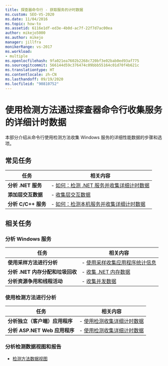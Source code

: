 ```yaml
---
title: 探查器命令行 - 获取服务的计时数据
ms.custom: SEO-VS-2020
ms.date: 11/04/2016
ms.topic: how-to
ms.assetid: 6116e1df-ed3e-4b0d-ac7f-22f7d7ac00ea
author: mikejo5000
ms.author: mikejo
manager: jillfra
monikerRange: vs-2017
ms.workload:
- multiple
ms.openlocfilehash: 9fa021ea7602b2268c720bf3e02bab0ed93af775
ms.sourcegitcommit: 566144d59c376474c09bbb55164c01d70f4b621c
ms.translationtype: HT
ms.contentlocale: zh-CN
ms.lasthandoff: 09/19/2020
ms.locfileid: "90810752"
---
```

# <a name="collect-detailed-timing-data-for-services-by-using-the-instrumentation-method-from-the-profiler-command-line"></a>使用检测方法通过探查器命令行收集服务的详细计时数据
本部分介绍从命令行使用检测方法收集 Windows 服务的详细性能数据的步骤和选项。

## <a name="common-tasks"></a>常见任务

|任务|相关内容|
|----------|---------------------|
|**分析 .NET 服务**|-   [如何：检测 .NET 服务并收集详细计时数据](../profiling/how-to-instrument-a-dotnet-service-and-collect-detailed-timing-data-by-using-the-profiler-command-line.md)|
|**添加层交互数据**|-   [收集层交互数据](../profiling/adding-tier-interaction-data-from-the-command-line.md)|
|**分析 C/C++ 服务**|-   [如何：检测本机服务并收集详细计时数据](../profiling/how-to-instrument-a-native-service-and-collect-detailed-timing-data-by-using-the-profiler-command-line.md)|

## <a name="related-tasks"></a>相关任务

### <a name="profile-windows-services"></a>分析 Windows 服务

|任务|相关内容|
|----------|---------------------|
|**使用采样方法进行分析**|-   [使用采样收集应用程序统计信息](../profiling/collecting-application-statistics-for-services-by-using-the-profiler-sampling-method.md)|
|**分析 .NET 内存分配和垃圾回收**|-   [收集 .NET 内存数据](../profiling/collecting-memory-data-from-dotnet-framework-services-by-using-the-profiler-command-line.md)|
|**分析资源争用和线程活动**|-   [收集并发数据](../profiling/collecting-concurrency-data-for-a-service-by-using-the-profiler-command-line.md)|

### <a name="profile-by-using-the-instrumentation-method"></a>使用检测方法进行分析

|任务|相关内容|
|----------|---------------------|
|**分析独立（客户端）应用程序**|-   [使用检测收集详细计时数据](../profiling/collecting-detailed-timing-data-for-a-stand-alone-application.md)|
|**分析 ASP.NET Web 应用程序**|-   [使用检测收集详细计时数据](../profiling/collecting-detailed-timing-data-aspnet-profiler-instrumentation-method.md)|

### <a name="analyze-instrumentation-data-views-and-reports"></a>分析检测数据视图和报告
- [检测方法数据视图](../profiling/instrumentation-method-data-views.md)
